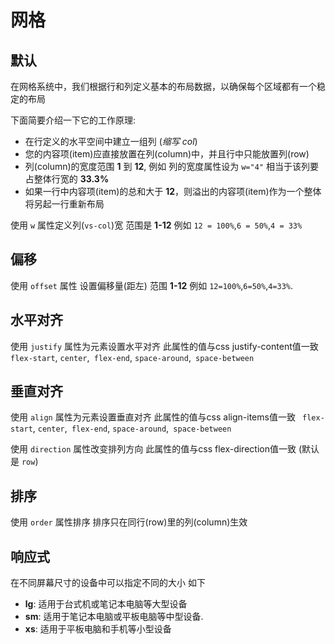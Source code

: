 # 网格

<card>

## 默认

在网格系统中，我们根据行和列定义基本的布局数据，以确保每个区域都有一个稳定的布局

下面简要介绍一下它的工作原理:

- 在行定义的水平空间中建立一组列 (_缩写 col_)
- 您的内容项(item)应直接放置在列(column)中，并且行中只能放置列(row)
- 列(column)的宽度范围  **1** 到 **12**, 例如 列的宽度属性设为 `w="4"` 相当于该列要占整体行宽的 **33.3%**
- 如果一行中内容项(item)的总和大于 **12**，则溢出的内容项(item)作为一个整体将另起一行重新布局

使用 `w` 属性定义列(`vs-col`)宽 范围是  **1-12** 例如 `12 = 100%`,`6 = 50%`,`4 = 33% `

<template v-slot:example>
  <grid-default />
</template>

<template v-slot:template>

  ```html
    <template>
      <div class="center grid">
        <vs-row>
        <vs-col vs-type="flex" vs-justify="center" vs-align="center" w="12">
          100%
        </vs-col>
      </vs-row>

      <vs-row>
        <vs-col :key="index" v-for="col,index in 2" vs-type="flex" vs-justify="center" vs-align="center" w="6">
          50%
        </vs-col>
      </vs-row>

      <vs-row>
        <vs-col :key="index" v-for="col,index in 3" vs-type="flex" vs-justify="center" vs-align="center" w="4">
          33.3%
        </vs-col>
      </vs-row>

      <vs-row>
        <vs-col :key="index" v-for="col,index in 4" vs-type="flex" vs-justify="center" vs-align="center" w="3">
          25%
        </vs-col>
      </vs-row>

      <vs-row>
        <vs-col :key="index" v-for="col,index in 6" vs-type="flex" vs-justify="center" vs-align="center" w="2">
          16.6%
        </vs-col>
      </vs-row>

      <vs-row>
        <vs-col :key="index" v-for="col,index in 12" vs-type="flex" vs-justify="center" vs-align="center" w="1">
          8.3%
        </vs-col>
      </vs-row>
      </div>
    </template>
  ```

</template>

</card>

<card>

## 偏移

使用 `offset` 属性 设置偏移量(距左) 范围 **1-12** 例如 `12=100%`,`6=50%`,`4=33%`.

<template v-slot:example>
  <grid-offset />
</template>

<template v-slot:template>

  ```html{4}
    <template>
      <div>
        <vs-row w="12">
          <vs-col offset="5" w="6">
            offset = 6
          </vs-col>
        </vs-row>

        <vs-row>
          <vs-col offset="0" w="2">
            offset = 2
          </vs-col>
        </vs-row>

        <vs-row>
          <vs-col offset="2" w="8">
            offset = 8
          </vs-col>
        </vs-row>

        <vs-row>
          <vs-col offset="9" w="3">
            offset = 7
          </vs-col>
        </vs-row>

        <vs-row>
          <vs-col offset="4" w="4">
            offset = 4
          </vs-col>
        </vs-row>
      </div>
    </template>
  ```

</template>

</card>

<card>

## 水平对齐

使用 `justify` 属性为元素设置水平对齐 此属性的值与css justify-content值一致 `flex-start`, `center`,` flex-end`, `space-around`,` space-between`

<template v-slot:example>
  <grid-flexJustify />
</template>

<template v-slot:template>

  ```html
    <template>
      <div class="grid">
        <vs-row>
          <vs-col :key="index" v-for="col,index in 3" w="2">
            默认 {{ index + 1 }}
          </vs-col>
        </vs-row>

        <vs-row justify="center">
          <vs-col :key="index" v-for="col,index in 3" w="2">
            居中 {{ index + 1 }}
          </vs-col>
        </vs-row>

        <vs-row justify="flex-end">
          <vs-col :key="index" v-for="col,index in 3" w="2">
            右对齐 {{ index + 1 }}
          </vs-col>
        </vs-row>


        <vs-row justify="space-around">
          <vs-col :key="index" v-for="col,index in 3" w="2">
            等间隔 {{ index + 1 }}
          </vs-col>
        </vs-row>

        <vs-row justify="space-between">
          <vs-col :key="index" v-for="col,index in 3" w="2">
            两端对齐 {{ index + 1 }}
          </vs-col>
        </vs-row>
      </div>
    </template>
  ```

</template>

</card>

<card>

## 垂直对齐

使用 `align` 属性为元素设置垂直对齐 此属性的值与css align-items值一致 ` flex-start`, `center`,` flex-end`, `space-around`,` space-between`

使用 `direction` 属性改变排列方向 此属性的值与css flex-direction值一致 (默认是 `row`)

<template v-slot:example>
  <grid-flexAlign />
</template>

<template v-slot:template>

  ```html
    <template>
      <div class="grid">
        <vs-row justify="center">
          <vs-col :key="index" v-for="col,index in 3" w="2">
            默认 {{ index + 1 }}
          </vs-col>
        </vs-row>

        <vs-row align="center" justify="center">
          <vs-col :key="index" v-for="col,index in 3" w="2">
            居中 {{ index + 1 }}
          </vs-col>
        </vs-row>

        <vs-row align="flex-end" justify="center">
          <vs-col :key="index" v-for="col,index in 3" w="2">
            向下对其 {{ index + 1 }}
          </vs-col>
        </vs-row>


        <vs-row class="mh" align="center" justify="space-around" direction="column">
          <vs-col :key="index" v-for="col,index in 3" w="2">
            等间隔 {{ index + 1 }}
          </vs-col>
        </vs-row>

        <vs-row class="mh" align="center" justify="space-between" direction="column">
          <vs-col :key="index" v-for="col,index in 3" w="2">
            两端对齐 {{ index + 1 }}
          </vs-col>
        </vs-row>
      </div>
    </template>
  ```

</template>

</card>

<card>

## 排序

使用 `order` 属性排序 排序只在同行(row)里的列(column)生效

<template v-slot:example>
  <grid-flexOrder />
</template>

<template v-slot:template>

  ```html
    <template>
      <div>
        <vs-row w="12">
          <vs-col w="3">
            1
          </vs-col>
          <vs-col w="3">
            2
          </vs-col>
          <vs-col order="-1" w="3">
            3
          </vs-col>
          <vs-col w="3">
            4
          </vs-col>
        </vs-row>
      </div>
    </template>
  ```

</template>

</card>

<card>

## 响应式

在不同屏幕尺寸的设备中可以指定不同的大小 如下

- **lg**: 适用于台式机或笔记本电脑等大型设备
- **sm**: 适用于笔记本电脑或平板电脑等中型设备.
- **xs**: 适用于平板电脑和手机等小型设备

<template v-slot:example>
  <grid-responsive />
</template>

<template v-slot:template>

  ```html{4}
    <template>
      <div class="grid">
        <vs-row>
          <vs-col :w="num">
            {{ num }}
          </vs-col>
          <vs-col :w="num2">
            {{ num2 }}
          </vs-col>
          <vs-col :w="num">
            {{ num }}
          </vs-col>
        </vs-row>
      </div>
    </template>
  ```

</template>

<template v-slot:script>

  ```html
    <script>
      export default {
        data() {
          return {
            num: 2,
            num2: 8
          }
        },
        mounted() {
          setInterval(() => {
            if(this.num == 2) {
              this.num = 4
              this.num2 = 4
            } else if (this.num == 4) {
              this.num = 1
              this.num2 = 10
            } else if (this.num == 1) {
              this.num = 5
              this.num2 = 2
            } else if (this.num == 5) {
              this.num = 2
              this.num2 = 8
            }
          }, 2000)
        }
      }
      </script>
  ```

</template>

</card>
